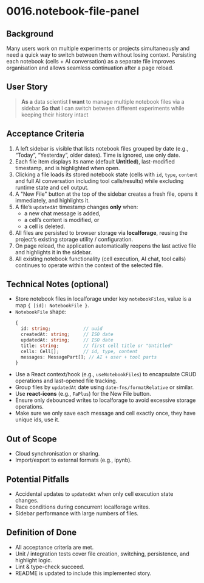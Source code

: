 # 0016.notebook-file-panel

## Background

Many users work on multiple experiments or projects simultaneously and need a quick way to switch between them without losing context. Persisting each notebook (cells + AI conversation) as a separate file improves organisation and allows seamless continuation after a page reload.

## User Story

> **As a** data scientist
> **I want** to manage multiple notebook files via a sidebar
> **So that** I can switch between different experiments while keeping their history intact

## Acceptance Criteria

1. A left sidebar is visible that lists notebook files grouped by date (e.g., “Today”, “Yesterday”, older dates). Time is ignored, use only date.
2. Each file item displays its name (default **Untitled**), last-modified timestamp, and is highlighted when open.
3. Clicking a file loads its stored notebook state (cells with `id`, `type`, `content` and full AI conversation including tool calls/results) while excluding runtime state and cell output.
4. A "New File" button at the top of the sidebar creates a fresh file, opens it immediately, and highlights it.
5. A file’s `updatedAt` timestamp changes **only** when:
   - a new chat message is added,
   - a cell’s content is modified, or
   - a cell is deleted.
6. All files are persisted to browser storage via **localforage**, reusing the project’s existing storage utility / configuration.
7. On page reload, the application automatically reopens the last active file and highlights it in the sidebar.
8. All existing notebook functionality (cell execution, AI chat, tool calls) continues to operate within the context of the selected file.

## Technical Notes (optional)

- Store notebook files in localforage under key `notebookFiles`, value is a map `{ [id]: NotebookFile }`.
- `NotebookFile` shape:
  ```ts
  {
    id: string;            // uuid
    createdAt: string;     // ISO date
    updatedAt: string;     // ISO date
    title: string;         // first cell title or "Untitled"
    cells: Cell[];         // id, type, content
    messages: MessagePart[]; // AI + user + tool parts
  }
  ```
- Use a React context/hook (e.g., `useNotebookFiles`) to encapsulate CRUD operations and last-opened file tracking.
- Group files by `updatedAt` date using `date-fns/formatRelative` or similar.
- Use **react-icons** (e.g., `FaPlus`) for the New File button.
- Ensure only debounced writes to localforage to avoid excessive storage operations.
- Make sure we only save each message and cell exactly once, they have unique ids, use it.

## Out of Scope

- Cloud synchronisation or sharing.
- Import/export to external formats (e.g., ipynb).

## Potential Pitfalls

- Accidental updates to `updatedAt` when only cell execution state changes.
- Race conditions during concurrent localforage writes.
- Sidebar performance with large numbers of files.

## Definition of Done

- All acceptance criteria are met.
- Unit / integration tests cover file creation, switching, persistence, and highlight logic.
- Lint & type-check succeed.
- README is updated to include this implemented story.
